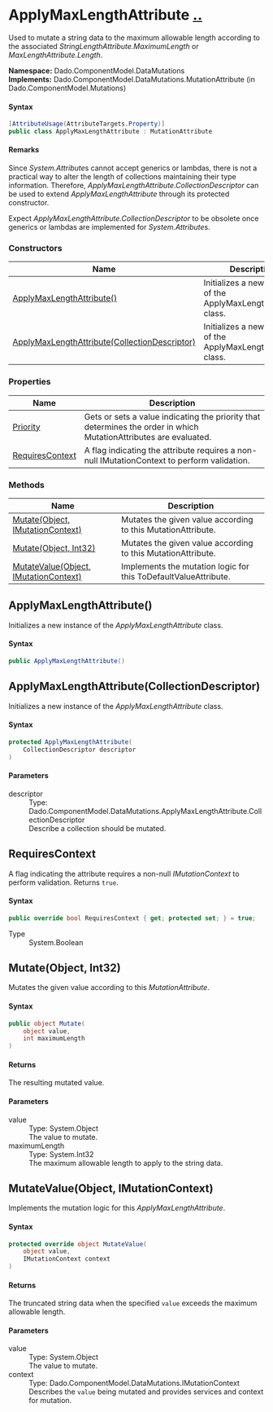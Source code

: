 # ApplyMaxLengthAttribute [..](../README.md#documentation-index 'Documentation Index')

Used to mutate a string data to the maximum allowable length according to the associated *StringLengthAttribute.MaximumLength* or *MaxLengthAttribute.Length*.

**Namespace:** Dado.ComponentModel.DataMutations<br />
**Implements:** Dado.ComponentModel.DataMutations.MutationAttribute (in Dado.ComponentModel.Mutations)

#### Syntax

```csharp
[AttributeUsage(AttributeTargets.Property)]
public class ApplyMaxLengthAttribute : MutationAttribute
```

#### Remarks

Since *System.Attribute*s cannot accept generics or lambdas, there is not a practical way to alter the length of collections maintaining their type information. Therefore, *ApplyMaxLengthAttribute.CollectionDescriptor* can be used to extend *ApplyMaxLengthAttribute* through its protected constructor.

Expect *ApplyMaxLengthAttribute.CollectionDescriptor* to be obsolete once generics or lambdas are implemented for *System.Attribute*s.


### Constructors

| Name | Description |
| ---- | ----------- |
| [ApplyMaxLengthAttribute()](#ApplyMaxLengthAttribute) | Initializes a new instance of the ApplyMaxLengthAttribute class. |
| [ApplyMaxLengthAttribute(CollectionDescriptor)](#ApplyMaxLengthAttributeCollectionDescriptor) | Initializes a new instance of the ApplyMaxLengthAttribute class. |


### Properties

| Name | Description |
| ---- | ----------- |
| [Priority](MutationAttribute.md#Priority) | Gets or sets a value indicating the priority that determines the order in which MutationAttributes are evaluated. |
| [RequiresContext](#RequiresContext) | A flag indicating the attribute requires a non-null IMutationContext to perform validation. |


### Methods

| Name | Description |
| ---- | ----------- |
| [Mutate(Object, IMutationContext)](MutationAttribute.md#MutateObjectIMutationContext) | Mutates the given value according to this MutationAttribute. |
| [Mutate(Object, Int32)](#MutateObjectInt32) | Mutates the given value according to this MutationAttribute. |
| [MutateValue(Object, IMutationContext)](#MutateValueObjectIMutationContext) | Implements the mutation logic for this ToDefaultValueAttribute. |


<a name='ApplyMaxLengthAttribute'></a>
## ApplyMaxLengthAttribute()

Initializes a new instance of the *ApplyMaxLengthAttribute* class.

#### Syntax

```csharp
public ApplyMaxLengthAttribute()
```


<a name='ApplyMaxLengthAttributeCollectionDescriptor'></a>
## ApplyMaxLengthAttribute(CollectionDescriptor)

Initializes a new instance of the *ApplyMaxLengthAttribute* class.

#### Syntax

```csharp
protected ApplyMaxLengthAttribute(
	CollectionDescriptor descriptor
)
```

#### Parameters

<dl>
	<dt>descriptor</dt>
	<dd>Type: Dado.ComponentModel.DataMutations.ApplyMaxLengthAttribute.CollectionDescriptor<br />Describe a collection should be mutated.</dd>
</dl>


<a name='RequiresContext'></a>
## RequiresContext

A flag indicating the attribute requires a non-null *IMutationContext* to perform validation. Returns `true`.

#### Syntax

```csharp
public override bool RequiresContext { get; protected set; } = true;
```

<dl>
	<dt>Type</dt>
	<dd>System.Boolean</dd>
</dl>


<a name='MutateObjectInt32'></a>
## Mutate(Object, Int32)

Mutates the given value according to this *MutationAttribute*.

#### Syntax

```csharp
public object Mutate(
	object value,
	int maximumLength
)
```

#### Returns

The resulting mutated value.

#### Parameters

<dl>
	<dt>value</dt>
	<dd>Type: System.Object<br />The value to mutate.</dd>
	<dt>maximumLength</dt>
	<dd>Type: System.Int32<br />The maximum allowable length to apply to the string data.</dd>
</dl>


<a name='MutateValueObjectIMutationContext'></a>
## MutateValue(Object, IMutationContext)

Implements the mutation logic for this *ApplyMaxLengthAttribute*.

#### Syntax

```csharp
protected override object MutateValue(
	object value,
	IMutationContext context
)
```

#### Returns

The truncated string data when the specified `value` exceeds the maximum allowable length.

#### Parameters

<dl>
	<dt>value</dt>
	<dd>Type: System.Object<br />The value to mutate.</dd>
	<dt>context</dt>
	<dd>Type: Dado.ComponentModel.DataMutations.IMutationContext<br />Describes the <code>value</code> being mutated and provides services and context for mutation.</dd>
</dl>
